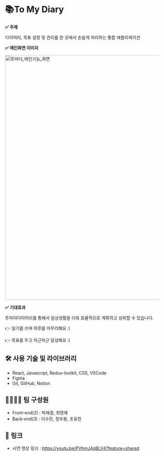 # 📚To My Diary

**✅ 주제**

다이어리, 목표 설정 및 관리를 한 곳에서 손쉽게 처리하는 통합 애플리케이션

**✅ 메인화면 이미지**

<img src="https://github.com/user-attachments/assets/0f33024d-fafe-4927-95bf-37807f06f820" alt="투마다_메인기능_화면" width="800">

**✅ 기대효과**

투마이다이어리를 통해서 일상생활을 더욱 효율적으로 계획하고 성취할 수 있습니다.

👉 일기를 쓰며 하루를 마무리해요 :)

👉 목표를 두고 차근차근 달성해요 :)

## 🛠️ 사용 기술 및 라이브러리

- React, Javascript, Redux-toolkit, CSS, VSCode
- Figma
- Git, GitHub, Notion

## 🧑‍🧑‍🧒‍🧒 팀 구성원

- Front-end(2) : 박채경, 최명재
- Back-end(3) : 이수민, 정우용, 조유진

## 🔗 링크

- 시연 영상 링크 : https://youtu.be/PVhmJ4qBLV4?feature=shared
